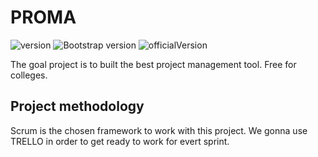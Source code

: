 # PROMA
  
 ![version](https://img.shields.io/packagist/l/doctrine/orm.svg) ![Bootstrap version](https://img.shields.io/badge/bootstrap-v4.1-green.svg) ![officialVersion](https://img.shields.io/badge/version-v0.1-brightgreen.svg)


The goal project is to built the best project management tool. Free for colleges.

 ## Project methodology

Scrum is the chosen framework to work with this project. We gonna use TRELLO in order to get ready to work for evert sprint.

